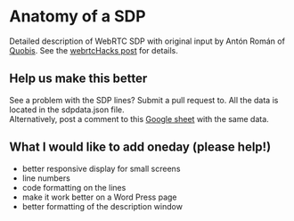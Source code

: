 # Anatomy of a SDP 

Detailed description of WebRTC SDP with original input by Antón Román of [Quobis](http://www.quobis.com/).
See the [webrtcHacks post](https://webrtchacks.com/anatomy-webrtc-sdp/) for details. 

## Help us make this better
See a problem with the SDP lines? Submit a pull request to. All the data is located in the sdpdata.json file.   
Alternatively, post a comment to this [Google sheet](https://docs.google.com/spreadsheets/d/1ArkN872RWO3dF19x37l3blzBJhYBX875Aq-XVQsJRrg/edit#gid=1235065606) with the same data. 

## What I would like to add oneday (please help!)
* better responsive display for small screens
* line numbers
* code formatting on the lines
* make it work better on a Word Press page
* better formatting of the description window